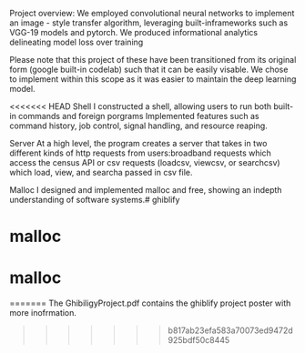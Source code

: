 Project overview:
We employed convolutional neural networks to implement an image - style transfer algorithm, leveraging built-inframeworks such as VGG-19 models and pytorch. We produced informational analytics delineating model loss over training

Please note that this project of these have been transitioned from its original form (google built-in codelab) such that it can be easily visable. We chose to implement within this scope as it was easier to maintain the deep learning model.

<<<<<<< HEAD
Shell
I constructed a shell, allowing users to run both built-in commands and foreign porgrams
Implemented features such as command history, job control, signal handling, and resource reaping.

Server
At a high level, the program creates a server that takes in two different kinds of http requests from users:broadband requests which access the census API or csv requests (loadcsv, viewcsv, or searchcsv) which load, view, and searcha passed in csv file.

Malloc 
I designed and implemented malloc and free, showing an indepth understanding of software systems.# ghiblify
# malloc
# malloc
=======
The GhibiligyProject.pdf contains the ghiblify project poster with more inofrmation.
>>>>>>> b817ab23efa583a70073ed9472d925bdf50c8445
